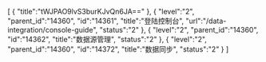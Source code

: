 [
	{
		"title":"tWJPAO9lvS3burKJvQn6JA=="
	},
	{
		"level":"2",
		"parent_id":"14360",
		"id":"14361",
		"title":"登陆控制台",
		"url":"/data-integration/console-guide",
		"status":"2"
	},
	{
		"level":"2",
		"parent_id":"14360",
		"id":"14362",
		"title":"数据源管理",
		"status":"2"
	},
	{
		"level":"2",
		"parent_id":"14360",
		"id":"14372",
		"title":"数据同步",
		"status":"2"
	}
]